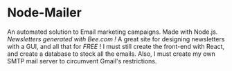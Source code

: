 # Node-Mailer

An automated solution to Email marketing campaigns. Made with Node.js.
*Newsletters generated with Bee.com !* A great site for designing newsletters with a GUI, and all that for *FREE* !
I must still create the front-end with React, and create a database to stock all the emails. Also, I must create my own SMTP mail server to circumvent Gmail's restrictions.
